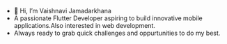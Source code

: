 - 👋 Hi, I’m Vaishnavi Jamadarkhana
-  A passionate Flutter Developer aspiring to build innovative mobile applications.Also interested in web development.
-  Always ready to grab quick challenges and oppurtunities to do my best.

<!---
Vaishnavi8507/Vaishnavi8507 is a ✨ special ✨ repository because its `README.md` (this file) appears on your GitHub profile.
You can click the Preview link to take a look at your changes.
--->
